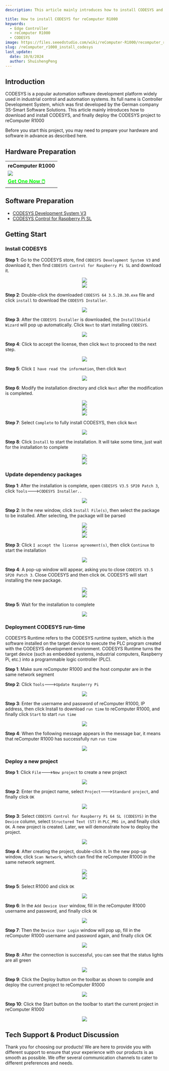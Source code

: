 ```yaml
---
description: This article mainly introduces how to install CODESYS and how to deploy new projects in R1000

title: How to install CODESYS for reComputer R1000
keywords:
  - Edge Controller
  - reComputer R1000
  - CODESYS
image: https://files.seeedstudio.com/wiki/reComputer-R1000/recomputer_r_images/01.png
slug: /reComputer_r1000_install_codesys
last_update:
  date: 10/8/2024
  author: ShuishengPeng
---
```


## Introduction 
CODESYS is a popular automation software development platform widely used in industrial control and automation systems. Its full name is Controller Development System, which was first developed by the German company 3S-Smart Software Solutions.
This article mainly introduces how to download and install CODESYS, and finally deploy the CODESYS project to reComputer R1000

Before you start this project, you may need to prepare your hardware and software in advance as described here.

## Hardware Preparation

<div class="table-center">
	<table class="table-nobg">
    <tr class="table-trnobg">
      <th class="table-trnobg">reComputer R1000</th>
		</tr>
    <tr class="table-trnobg"></tr>
		<tr class="table-trnobg">
			<td class="table-trnobg"><div style={{textAlign:'center'}}><img src="https://files.seeedstudio.com/wiki/reComputer-R1000/recomputer_r_images/01.png" style={{width:300, height:'auto'}}/></div></td>
		</tr>
    <tr class="table-trnobg"></tr>
		<tr class="table-trnobg">
			<td class="table-trnobg"><div class="get_one_now_container" style={{textAlign: 'center'}}><a class="get_one_now_item" href="https://www.seeedstudio.com/reComputer-R1025-10-p-5895.html">
              <strong><span><font color={'FFFFFF'} size={"4"}> Get One Now 🖱️</font></span></strong>
          </a></div></td>
        </tr>
    </table>
    </div>

## Software Preparation

* [CODESYS Development System V3](https://store.codesys.com/de/codesys.html)
* [CODESYS Control for Raspberry Pi SL](https://store.codesys.com/de/codesys-control-for-raspberry-pi-sl.html)

## Getting Start

### Install CODESYS
**Step 1**: Go to the CODESYS store, find `CODESYS Development System V3` and download it, then find `CODESYS Control for Raspberry Pi SL` and download it.

<center><img width={600} src="https://files.seeedstudio.com/wiki/reComputer-R1000/CODESYS/install_codesys/1.png" /></center>

<center><img width={600} src="https://files.seeedstudio.com/wiki/reComputer-R1000/CODESYS/install_codesys/2.png" /></center>

**Step 2**: Double-click the downloaded `CODESYS 64 3.5.20.30.exe` file and click `install` to download the `CODESYS Installer`.

<center><img width={600} src="https://files.seeedstudio.com/wiki/reComputer-R1000/CODESYS/install_codesys/3.png" /></center>

**Step 3**: After the `CODESYS Installer` is downloaded, the `InstallShield Wizard` will pop up automatically. Click `Next` to start installing `CODESYS`.

<center><img width={600} src="https://files.seeedstudio.com/wiki/reComputer-R1000/CODESYS/install_codesys/4.png" /></center>

**Step 4**: Click to accept the license, then click `Next` to proceed to the next step.

<center><img width={600} src="https://files.seeedstudio.com/wiki/reComputer-R1000/CODESYS/install_codesys/5.png" /></center>

**Step 5**: Click `I have read the information`, then click `Next`

<center><img width={600} src="https://files.seeedstudio.com/wiki/reComputer-R1000/CODESYS/install_codesys/6.png" /></center>

**Step 6**: Modify the installation directory and click `Next` after the modification is completed.

<center><img width={600} src="https://files.seeedstudio.com/wiki/reComputer-R1000/CODESYS/install_codesys/7.png" /></center>

<center><img width={600} src="https://files.seeedstudio.com/wiki/reComputer-R1000/CODESYS/install_codesys/8.png" /></center>

<center><img width={600} src="https://files.seeedstudio.com/wiki/reComputer-R1000/CODESYS/install_codesys/9.png" /></center>

**Step 7**: Select `Complete` to fully install CODESYS, then click `Next`

<center><img width={600} src="https://files.seeedstudio.com/wiki/reComputer-R1000/CODESYS/install_codesys/10.png" /></center>

**Step 8**: Click `Install` to start the installation. It will take some time, just wait for the installation to complete

<center><img width={600} src="https://files.seeedstudio.com/wiki/reComputer-R1000/CODESYS/install_codesys/11.png" /></center>

<center><img width={600} src="https://files.seeedstudio.com/wiki/reComputer-R1000/CODESYS/install_codesys/12.png" /></center>

### Update dependency packages

**Step 1**: After the installation is complete, open `CODESYS V3.5 SP20 Patch 3`, click `Tools`--->`CODESYS Installer..`

<center><img width={600} src="https://files.seeedstudio.com/wiki/reComputer-R1000/CODESYS/install_package/p1.png" /></center>

**Step 2**: In the new window, click `Install File(s)`, then select the package to be installed. After selecting, the package will be parsed

<center><img width={600} src="https://files.seeedstudio.com/wiki/reComputer-R1000/CODESYS/install_package/p2.png" /></center>

<center><img width={600} src="https://files.seeedstudio.com/wiki/reComputer-R1000/CODESYS/install_package/p3.png" /></center>

<center><img width={600} src="https://files.seeedstudio.com/wiki/reComputer-R1000/CODESYS/install_package/p4.png" /></center>

**Step 3**: Click `I accept the license agreement(s)`, then click `Continue` to start the installation

<center><img width={600} src="https://files.seeedstudio.com/wiki/reComputer-R1000/CODESYS/install_package/p5.png" /></center>

**Step 4**: A pop-up window will appear, asking you to close `CODESYS V3.5 SP20 Patch 3`. Close CODESYS and then click `OK`. CODESYS will start installing the new package.

<center><img width={600} src="https://files.seeedstudio.com/wiki/reComputer-R1000/CODESYS/install_package/p6.png" /></center>

<center><img width={600} src="https://files.seeedstudio.com/wiki/reComputer-R1000/CODESYS/install_package/p7.png" /></center>

**Step 5**: Wait for the installation to complete

<center><img width={600} src="https://files.seeedstudio.com/wiki/reComputer-R1000/CODESYS/install_package/p8.png" /></center>

### Deployment CODESYS run-time

CODESYS Runtime refers to the CODESYS runtime system, which is the software installed on the target device to execute the PLC program created with the CODESYS development environment. CODESYS Runtime turns the target device (such as embedded systems, industrial computers, Raspberry Pi, etc.) into a programmable logic controller (PLC).

**Step 1**: Make sure reComputer R1000 and the host computer are in the same network segment

**Step 2**: Click `Tools`--->`Update Raspberry Pi`

<center><img width={600} src="https://files.seeedstudio.com/wiki/reComputer-R1000/CODESYS/deploy_run_time/r1.png" /></center>

**Step 3**: Enter the username and password of reComputer R1000, IP address, then click Install to download `run time` to reComputer R1000, and finally click `Start` to start `run time`

<center><img width={600} src="https://files.seeedstudio.com/wiki/reComputer-R1000/CODESYS/deploy_run_time/r2.png" /></center>

**Step 4**: When the following message appears in the message bar, it means that reComputer R1000 has successfully run `run time`

<center><img width={600} src="https://files.seeedstudio.com/wiki/reComputer-R1000/CODESYS/deploy_run_time/r3.png" /></center>


### Deploy a new project

**Step 1**: Click `File`--->`New project` to create a new project

<center><img width={600} src="https://files.seeedstudio.com/wiki/reComputer-R1000/CODESYS/deploy_new_project/n1.png" /></center>

**Step 2**: Enter the project name, select `Project`--->`Standard project`, and finally click `OK`

<center><img width={600} src="https://files.seeedstudio.com/wiki/reComputer-R1000/CODESYS/deploy_new_project/n2.png" /></center>

**Step 3**: Select `CODESYS Control for Raspberry Pi 64 SL (CODESYS)` in the `Device` column, select `Structured Text (ST)` in `PLC_PRG in`, and finally click `OK`. A new project is created. Later, we will demonstrate how to deploy the project.

<center><img width={600} src="https://files.seeedstudio.com/wiki/reComputer-R1000/CODESYS/deploy_new_project/n3.png" /></center>

**Step 4**: After creating the project, double-click it. In the new pop-up window, click `Scan Network`, which can find the reComputer R1000 in the same network segment.

<center><img width={600} src="https://files.seeedstudio.com/wiki/reComputer-R1000/CODESYS/deploy_new_project/n4.png" /></center>

<center><img width={600} src="https://files.seeedstudio.com/wiki/reComputer-R1000/CODESYS/deploy_new_project/n5.png" /></center>

**Step 5**: Select R1000 and click `OK`

<center><img width={600} src="https://files.seeedstudio.com/wiki/reComputer-R1000/CODESYS/deploy_new_project/n6.png" /></center>

**Step 6**: In the `Add Device User` window, fill in the reComputer R1000 username and password, and finally click `OK`

<center><img width={600} src="https://files.seeedstudio.com/wiki/reComputer-R1000/CODESYS/deploy_new_project/n7.png" /></center>

**Step 7**: Then the `Device User Login` window will pop up, fill in the reComputer R1000 username and password again, and finally click OK

<center><img width={600} src="https://files.seeedstudio.com/wiki/reComputer-R1000/CODESYS/deploy_new_project/n8.png" /></center>

**Step 8**: After the connection is successful, you can see that the status lights are all green

<center><img width={600} src="https://files.seeedstudio.com/wiki/reComputer-R1000/CODESYS/deploy_new_project/n9.png" /></center>

**Step 9**: Click the Deploy button on the toolbar as shown to compile and deploy the current project to reComputer R1000

<center><img width={600} src="https://files.seeedstudio.com/wiki/reComputer-R1000/CODESYS/deploy_new_project/n10.png" /></center>

**Step 10**: Click the Start button on the toolbar to start the current project in reComputer R1000

<center><img width={600} src="https://files.seeedstudio.com/wiki/reComputer-R1000/CODESYS/deploy_new_project/n11.png" /></center>

## Tech Support & Product Discussion

Thank you for choosing our products! We are here to provide you with different support to ensure that your experience with our products is as smooth as possible. We offer several communication channels to cater to different preferences and needs.

<div class="button_tech_support_container">
<a href="https://forum.seeedstudio.com/" class="button_forum"></a> 
<a href="https://www.seeedstudio.com/contacts" class="button_email"></a>
</div>

<div class="button_tech_support_container">
<a href="https://discord.gg/eWkprNDMU7" class="button_discord"></a> 
<a href="https://github.com/Seeed-Studio/wiki-documents/discussions/69" class="button_discussion"></a>
</div>
